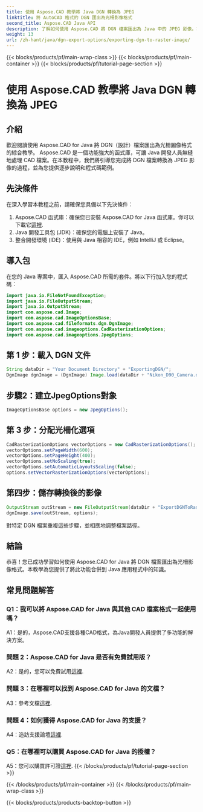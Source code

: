 ```yaml
---
title: 使用 Aspose.CAD 教學將 Java DGN 轉換為 JPEG
linktitle: 將 AutoCAD 格式的 DGN 匯出為光柵影像格式
second_title: Aspose.CAD Java API
description: 了解如何使用 Aspose.CAD 將 DGN 檔案匯出為 Java 中的 JPEG 影像。本逐步教學將引導您輕鬆完成整個過程。
weight: 13
url: /zh-hant/java/dgn-export-options/exporting-dgn-to-raster-image/
---
```


{{< blocks/products/pf/main-wrap-class >}}
{{< blocks/products/pf/main-container >}}
{{< blocks/products/pf/tutorial-page-section >}}

# 使用 Aspose.CAD 教學將 Java DGN 轉換為 JPEG

## 介紹

歡迎閱讀使用 Aspose.CAD for Java 將 DGN（設計）檔案匯出為光柵圖像格式的綜合教學。 Aspose.CAD 是一個功能強大的函式庫，可讓 Java 開發人員無縫地處理 CAD 檔案。在本教程中，我們將引導您完成將 DGN 檔案轉換為 JPEG 影像的過程，並為您提供逐步說明和程式碼範例。

## 先決條件

在深入學習本教程之前，請確保您具備以下先決條件：
1.  Aspose.CAD 函式庫：確保您已安裝 Aspose.CAD for Java 函式庫。你可以下載它[這裡](https://releases.aspose.com/cad/java/).
2. Java 開發工具包 (JDK)：確保您的電腦上安裝了 Java。
3. 整合開發環境 (IDE)：使用與 Java 相容的 IDE，例如 IntelliJ 或 Eclipse。

## 導入包

在您的 Java 專案中，匯入 Aspose.CAD 所需的套件。將以下行加入您的程式碼：

```java
import java.io.FileNotFoundException;
import java.io.FileOutputStream;
import java.io.OutputStream;
import com.aspose.cad.Image;
import com.aspose.cad.ImageOptionsBase;
import com.aspose.cad.fileformats.dgn.DgnImage;
import com.aspose.cad.imageoptions.CadRasterizationOptions;
import com.aspose.cad.imageoptions.JpegOptions;
```

## 第 1 步：載入 DGN 文件

```java
String dataDir = "Your Document Directory" + "ExportingDGN/";
DgnImage dgnImage = (DgnImage) Image.load(dataDir + "Nikon_D90_Camera.dgn");
```

## 步驟2：建立JpegOptions對象

```java
ImageOptionsBase options = new JpegOptions();
```

## 第 3 步：分配光柵化選項

```java
CadRasterizationOptions vectorOptions = new CadRasterizationOptions();
vectorOptions.setPageWidth(600);
vectorOptions.setPageHeight(400);
vectorOptions.setNoScaling(true);
vectorOptions.setAutomaticLayoutsScaling(false);
options.setVectorRasterizationOptions(vectorOptions);
```

## 第四步：儲存轉換後的影像

```java
OutputStream outStream = new FileOutputStream(dataDir + "ExportDGNToRasterImage_Out.jpg");
dgnImage.save(outStream, options);
```

對特定 DGN 檔案重複這些步驟，並相應地調整檔案路徑。

## 結論

恭喜！您已成功學習如何使用 Aspose.CAD for Java 將 DGN 檔案匯出為光柵影像格式。本教學為您提供了將此功能合併到 Java 應用程式中的知識。

## 常見問題解答

### Q1：我可以將 Aspose.CAD for Java 與其他 CAD 檔案格式一起使用嗎？

A1：是的，Aspose.CAD支援各種CAD格式，為Java開發人員提供了多功能的解決方案。

### 問題 2：Aspose.CAD for Java 是否有免費試用版？

 A2：是的，您可以免費試用[這裡](https://releases.aspose.com/).

### 問題 3：在哪裡可以找到 Aspose.CAD for Java 的文檔？

 A3：參考文檔[這裡](https://reference.aspose.com/cad/java/).

### 問題 4：如何獲得 Aspose.CAD for Java 的支援？

 A4：造訪支援論壇[這裡](https://forum.aspose.com/c/cad/19).

### Q5：在哪裡可以購買 Aspose.CAD for Java 的授權？

 A5：您可以購買許可證[這裡](https://purchase.aspose.com/buy).
{{< /blocks/products/pf/tutorial-page-section >}}

{{< /blocks/products/pf/main-container >}}
{{< /blocks/products/pf/main-wrap-class >}}

{{< blocks/products/products-backtop-button >}}
